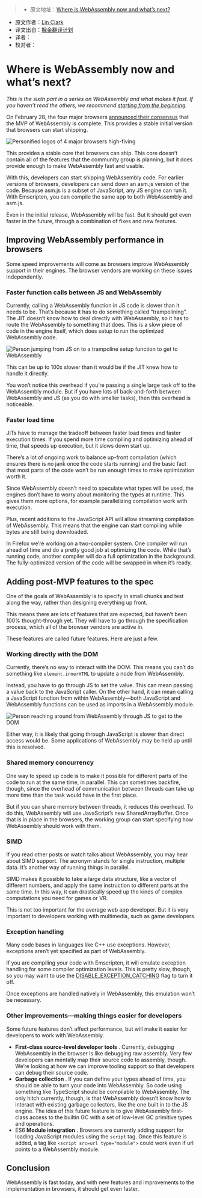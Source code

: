 > * 原文地址：[Where is WebAssembly now and what’s next?](https://hacks.mozilla.org/2017/02/where-is-webassembly-now-and-whats-next/)
* 原文作者：[Lin Clark](http://code-cartoons.com/)
* 译文出自：[掘金翻译计划](https://github.com/xitu/gold-miner)
* 译者：
* 校对者：

# Where is WebAssembly now and what’s next? #

*This is the sixth part in a series on WebAssembly and what makes it fast. If you haven’t read the others, we recommend [starting from the beginning](https://hacks.mozilla.org/2017/02/a-cartoon-intro-to-webassembly/).*

On February 28, the four major browsers [announced their consensus](https://lists.w3.org/Archives/Public/public-webassembly/2017Feb/0002.html) that the MVP of WebAssembly is complete. This provides a stable initial version that browsers can start shipping.

![Personified logos of 4 major browsers high-fiving](https://2r4s9p1yi1fa2jd7j43zph8r-wpengine.netdna-ssl.com/files/2017/02/06-01-logo_party01-500x182.png)

This provides a stable core that browsers can ship. This core doesn’t contain all of the features that the community group is planning, but it does provide enough to make WebAssembly fast and usable.

With this, developers can start shipping WebAssembly code. For earlier versions of browsers, developers can send down an asm.js version of the code. Because asm.js is a subset of JavaScript, any JS engine can run it. With Emscripten, you can compile the same app to both WebAssembly and asm.js.

Even in the initial release, WebAssembly will be fast. But it should get even faster in the future, through a combination of fixes and new features.

## Improving WebAssembly performance in browsers ##

Some speed improvements will come as browsers improve WebAssembly support in their engines. The browser vendors are working on these issues independently.

### Faster function calls between JS and WebAssembly ###

Currently, calling a WebAssembly function in JS code is slower than it needs to be. That’s because it has to do something called “trampolining”. The JIT doesn’t know how to deal directly with WebAssembly, so it has to route the WebAssembly to something that does. This is a slow piece of code in the engine itself, which does setup to run the optimized WebAssembly code.

![Person jumping from JS on to a trampoline setup function to get to WebAssembly](https://2r4s9p1yi1fa2jd7j43zph8r-wpengine.netdna-ssl.com/files/2017/02/06-02-trampoline01-500x399.png)

This can be up to 100x slower than it would be if the JIT knew how to handle it directly.

You won’t notice this overhead if you’re passing a single large task off to the WebAssembly module. But if you have lots of back-and-forth between WebAssembly and JS (as you do with smaller tasks), then this overhead is noticeable.

### Faster load time ###

JITs have to manage the tradeoff between faster load times and faster execution times. If you spend more time compiling and optimizing ahead of time, that speeds up execution, but it slows down start up.

There’s a lot of ongoing work to balance up-front compilation (which ensures there is no jank once the code starts running) and the basic fact that most parts of the code won’t be run enough times to make optimization worth it.

Since WebAssembly doesn’t need to speculate what types will be used, the engines don’t have to worry about monitoring the types at runtime. This gives them more options, for example parallelizing compilation work with execution.

Plus, recent additions to the JavaScript API will allow streaming compilation of WebAssembly. This means that the engine can start compiling while bytes are still being downloaded.

In Firefox we’re working on a two-compiler system. One compiler will run ahead of time and do a pretty good job at optimizing the code. While that’s running code, another compiler will do a full optimization in the background. The fully-optimized version of the code will be swapped in when it’s ready.

## Adding post-MVP features to the spec ##

One of the goals of WebAssembly is to specify in small chunks and test along the way, rather than designing everything up front.

This means there are lots of features that are expected, but haven’t been 100% thought-through yet. They will have to go through the specification process, which all of the browser vendors are active in.

These features are called future features. Here are just a few.

### Working directly with the DOM ###

Currently, there’s no way to interact with the DOM. This means you can’t do something like `element.innerHTML` to update a node from WebAssembly.

Instead, you have to go through JS to set the value. This can mean passing a value back to the JavaScript caller. On the other hand, it can mean calling a JavaScript function from within WebAssembly—both JavaScript and WebAssembly functions can be used as imports in a WebAssembly module.

![Person reaching around from WebAssembly through JS to get to the DOM](https://2r4s9p1yi1fa2jd7j43zph8r-wpengine.netdna-ssl.com/files/2017/02/06-03-dom01-500x418.png)

Either way, it is likely that going through JavaScript is slower than direct access would be. Some applications of WebAssembly may be held up until this is resolved.

### Shared memory concurrency ###

One way to speed up code is to make it possible for different parts of the code to run at the same time, in parallel. This can sometimes backfire, though, since the overhead of communication between threads can take up more time than the task would have in the first place.

But if you can share memory between threads, it reduces this overhead. To do this, WebAssembly will use JavaScript’s new SharedArrayBuffer. Once that is in place in the browsers, the working group can start specifying how WebAssembly should work with them.

### SIMD ###

If you read other posts or watch talks about WebAssembly, you may hear about SIMD support. The acronym stands for single instruction, multiple data. It’s another way of running things in parallel.

SIMD makes it possible to take a large data structure, like a vector of different numbers, and apply the same instruction to different parts at the same time. In this way, it can drastically speed up the kinds of complex computations you need for games or VR.

This is not too important for the average web app developer. But it is very important to developers working with multimedia, such as game developers.

### Exception handling ###

Many code bases in languages like C++ use exceptions. However, exceptions aren’t yet specified as part of WebAssembly.

If you are compiling your code with Emscripten, it will emulate exception handling for some compiler optimization levels. This is pretty slow, though, so you may want to use the [DISABLE_EXCEPTION_CATCHING](https://kripken.github.io/emscripten-site/docs/optimizing/Optimizing-Code.html#c-exceptions) flag to turn it off.

Once exceptions are handled natively in WebAssembly, this emulation won’t be necessary.

### Other improvements—making things easier for developers ###

Some future features don’t affect performance, but will make it easier for developers to work with WebAssembly.

- **First-class source-level developer tools** . Currently, debugging WebAssembly in the browser is like debugging raw assembly. Very few developers can mentally map their source code to assembly, though. We’re looking at how we can improve tooling support so that developers can debug their source code.
- **Garbage collection** . If you can define your types ahead of time, you should be able to turn your code into WebAssembly. So code using something like TypeScript should be compilable to WebAssembly. The only hitch currently, though, is that WebAssembly doesn’t know how to interact with existing garbage collectors, like the one built in to the JS engine. The idea of this future feature is to give WebAssembly first-class access to the builtin GC with a set of low-level GC primitive types and operations.
- ES6 **Module integration** . Browsers are currently adding support for loading JavaScript modules using the `script` tag. Once this feature is added, a tag like `<script src=url type="module">` could work even if url points to a WebAssembly module.

## Conclusion ##

WebAssembly is fast today, and with new features and improvements to the implementation in browsers, it should get even faster.
